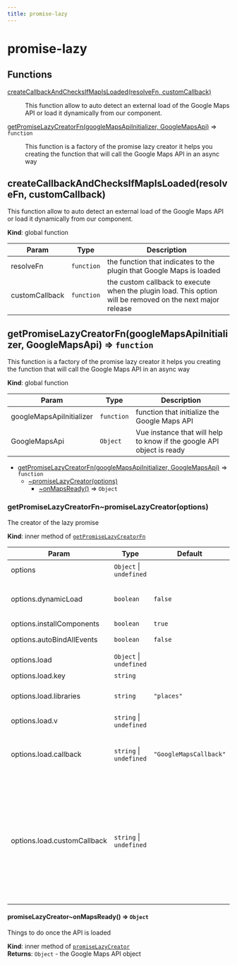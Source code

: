 ```yaml
---
title: promise-lazy
---
```


# promise-lazy

## Functions

<dl>
<dt><a href="#createCallbackAndChecksIfMapIsLoaded">createCallbackAndChecksIfMapIsLoaded(resolveFn, customCallback)</a></dt>
<dd><p>This function allow to auto detect an external load of the Google Maps API
or load it dynamically from our component.</p>
</dd>
<dt><a href="#getPromiseLazyCreatorFn">getPromiseLazyCreatorFn(googleMapsApiInitializer, GoogleMapsApi)</a> ⇒ <code>function</code></dt>
<dd><p>This function is a factory of the promise lazy creator
it helps you creating the function that will call the
Google Maps API in an async way</p>
</dd>
</dl>

<a name="createCallbackAndChecksIfMapIsLoaded"></a>

## createCallbackAndChecksIfMapIsLoaded(resolveFn, customCallback)
This function allow to auto detect an external load of the Google Maps API
or load it dynamically from our component.

**Kind**: global function  

| Param | Type | Description |
| --- | --- | --- |
| resolveFn | <code>function</code> | the function that indicates to the plugin that Google Maps is loaded |
| customCallback | <code>function</code> | the custom callback to execute when the plugin load. This option will be removed on the next major release |

<a name="getPromiseLazyCreatorFn"></a>

## getPromiseLazyCreatorFn(googleMapsApiInitializer, GoogleMapsApi) ⇒ <code>function</code>
This function is a factory of the promise lazy creator
it helps you creating the function that will call the
Google Maps API in an async way

**Kind**: global function  

| Param | Type | Description |
| --- | --- | --- |
| googleMapsApiInitializer | <code>function</code> | function that initialize the Google Maps API |
| GoogleMapsApi | <code>Object</code> | Vue instance that will help to know if the google API object is ready |


* [getPromiseLazyCreatorFn(googleMapsApiInitializer, GoogleMapsApi)](#getPromiseLazyCreatorFn) ⇒ <code>function</code>
    * [~promiseLazyCreator(options)](#getPromiseLazyCreatorFn..promiseLazyCreator)
        * [~onMapsReady()](#getPromiseLazyCreatorFn..promiseLazyCreator..onMapsReady) ⇒ <code>Object</code>

<a name="getPromiseLazyCreatorFn..promiseLazyCreator"></a>

### getPromiseLazyCreatorFn~promiseLazyCreator(options)
The creator of the lazy promise

**Kind**: inner method of [<code>getPromiseLazyCreatorFn</code>](#getPromiseLazyCreatorFn)  

| Param | Type | Default | Description |
| --- | --- | --- | --- |
| options | <code>Object</code> \| <code>undefined</code> |  | configuration object to initialize the GmapVue plugin |
| options.dynamicLoad | <code>boolean</code> | <code>false</code> | load the Google Maps API dynamically, if you set this to `true` the plugin doesn't load the Google Maps API |
| options.installComponents | <code>boolean</code> | <code>true</code> | install all components |
| options.autoBindAllEvents | <code>boolean</code> | <code>false</code> | auto bind all Google Maps API events |
| options.load | <code>Object</code> \| <code>undefined</code> |  | options to configure the Google Maps API |
| options.load.key | <code>string</code> |  | your Google Maps API key |
| options.load.libraries | <code>string</code> | <code>&quot;places&quot;</code> | the Google Maps libraries that you will use eg: 'places,drawing,visualization' |
| options.load.v | <code>string</code> \| <code>undefined</code> |  | the Google Maps API version, default latest |
| options.load.callback | <code>string</code> \| <code>undefined</code> | <code>&quot;GoogleMapsCallback&quot;</code> | This must be ignored if have another callback that you need to run when Google Maps API is ready please use the `customCallback` option. |
| options.load.customCallback | <code>string</code> \| <code>undefined</code> |  | This option was added on v3.0.0 but will be removed in the next major release. If you already have an script tag that loads Google Maps API and you want to use it set you callback in the `customCallback` option and our `GoogleMapsCallback` callback will execute your custom callback at the end; it must attached to the `window` object, is the only requirement. |

<a name="getPromiseLazyCreatorFn..promiseLazyCreator..onMapsReady"></a>

#### promiseLazyCreator~onMapsReady() ⇒ <code>Object</code>
Things to do once the API is loaded

**Kind**: inner method of [<code>promiseLazyCreator</code>](#getPromiseLazyCreatorFn..promiseLazyCreator)  
**Returns**: <code>Object</code> - the Google Maps API object  
